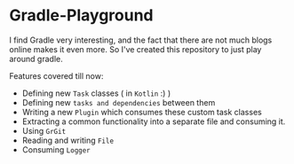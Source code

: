 # Gradle-Playground

I find Gradle very interesting, and the fact that there are not much blogs online makes it even more. So I've created this repository to just play around gradle. 

Features covered till now:

- Defining new `Task` classes ( in `Kotlin` :) )
- Defining new `tasks and dependencies` between them
- Writing a new `Plugin` which consumes these custom task classes
- Extracting a common functionality into a separate file and consuming it.
- Using `GrGit`
- Reading and writing `File`
- Consuming `Logger`
